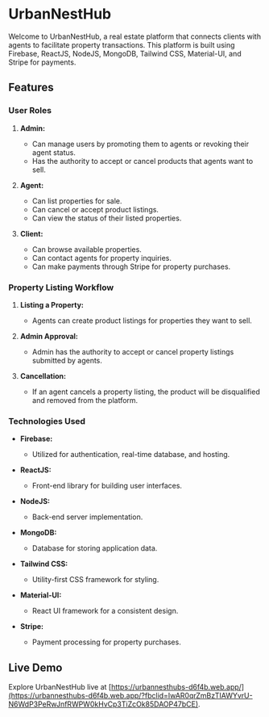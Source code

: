 # UrbanNestHub

Welcome to UrbanNestHub, a real estate platform that connects clients with agents to facilitate property transactions. This platform is built using Firebase, ReactJS, NodeJS, MongoDB, Tailwind CSS, Material-UI, and Stripe for payments.

## Features

### User Roles

1. **Admin:**
   - Can manage users by promoting them to agents or revoking their agent status.
   - Has the authority to accept or cancel products that agents want to sell.

2. **Agent:**
   - Can list properties for sale.
   - Can cancel or accept product listings.
   - Can view the status of their listed properties.

3. **Client:**
   - Can browse available properties.
   - Can contact agents for property inquiries.
   - Can make payments through Stripe for property purchases.

### Property Listing Workflow

1. **Listing a Property:**
   - Agents can create product listings for properties they want to sell.

2. **Admin Approval:**
   - Admin has the authority to accept or cancel property listings submitted by agents.

3. **Cancellation:**
   - If an agent cancels a property listing, the product will be disqualified and removed from the platform.

### Technologies Used

- **Firebase:**
  - Utilized for authentication, real-time database, and hosting.

- **ReactJS:**
  - Front-end library for building user interfaces.

- **NodeJS:**
  - Back-end server implementation.

- **MongoDB:**
  - Database for storing application data.

- **Tailwind CSS:**
  - Utility-first CSS framework for styling.

- **Material-UI:**
  - React UI framework for a consistent design.

- **Stripe:**
  - Payment processing for property purchases.

## Live Demo

Explore UrbanNestHub live at [https://urbannesthubs-d6f4b.web.app/](https://urbannesthubs-d6f4b.web.app/?fbclid=IwAR0qrZmBzTIAWYvrU-N6WdP3PeRwJnfRWPW0kHvCp3TiZcOk85DAOP47bCE).




























